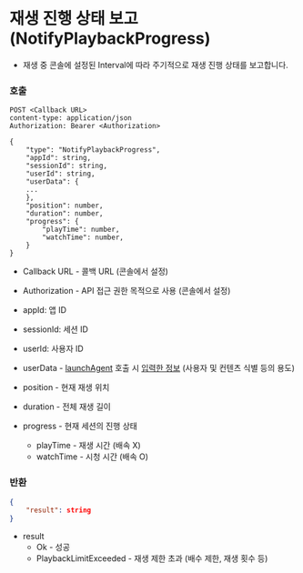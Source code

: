 # 재생 진행 상태 보고 (NotifyPlaybackProgress)

* 재생 중 콘솔에 설정된 Interval에 따라 주기적으로 재생 진행 상태를 보고합니다.

### 호출

```http
POST <Callback URL>
content-type: application/json
Authorization: Bearer <Authorization>

{
    "type": "NotifyPlaybackProgress",
    "appId": string,
    "sessionId": string,
    "userId": string,
    "userData": {
    ...
    },
    "position": number,
    "duration": number,
    "progress": { 
        "playTime": number,
        "watchTime": number,
    }
}
```

* Callback URL - 콜백 URL (콘솔에서 설정)
* Authorization - API 접근 권한 목적으로 사용 (콘솔에서 설정)

* appId:  앱 ID
* sessionId: 세션 ID
* userId: 사용자 ID
* userData - [launchAgent](../agent/home.md#launchagent) 호출 시 [입력한 정보](../agent/home.md#drm) (사용자 및 컨텐츠 식별 등의 용도)
* position - 현재 재생 위치
* duration - 전체 재생 길이
* progress - 현재 세션의 진행 상태
    * playTime - 재생 시간 (배속 X)
    * watchTime - 시청 시간 (배속 O)

### 반환

```json
{
    "result": string
}
```

* result
    * Ok - 성공
    * PlaybackLimitExceeded - 재생 제한 초과 (배수 제한, 재생 횟수 등)
